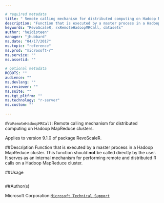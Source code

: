 ```yaml
--- 
 
# required metadata 
title: " Remote calling mechanism for distributed computing on Hadoop MapReduce clusters." 
description: "Function that is executed by a master process in a Hadoop MapReduce cluster. This function should **not** be called directly by the user. It serves as an internal mechanism for performing remote and distributed R calls on  a Hadoop MapReduce cluster." 
keywords: "RevoScaleR, rxRemoteHadoopMRCall, datasets" 
author: "heidisteen" 
manager: "jhubbard" 
ms.date: "04/17/2017" 
ms.topic: "reference" 
ms.prod: "microsoft-r" 
ms.service: "" 
ms.assetid: "" 
 
# optional metadata 
ROBOTS: "" 
audience: "" 
ms.devlang: "" 
ms.reviewer: "" 
ms.suite: "" 
ms.tgt_pltfrm: "" 
ms.technology: "r-server" 
ms.custom: "" 
 
--- 
```

 
 
 #`rxRemoteHadoopMRCall`:  Remote calling mechanism for distributed computing on Hadoop MapReduce clusters.

 Applies to version 9.1.0 of package RevoScaleR.
 
 ##Description
 Function that is executed by a master process in a Hadoop MapReduce cluster.
This function should **not** be called directly by the user. It serves as an
internal mechanism for performing remote and distributed R calls on 
a Hadoop MapReduce cluster. 
 
 
 ##Usage

```   rxRemoteHadoopMRCall() 
```
 
 ##Author(s)
 
Microsoft Corporation [`Microsoft Technical Support`](https://go.microsoft.com/fwlink/?LinkID=698556&clcid=0x409)

 
 
 
